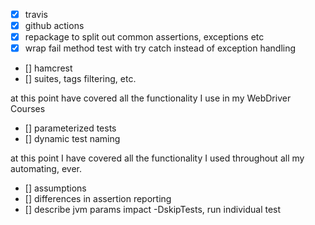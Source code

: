 - [x] travis
- [x] github actions
- [x] repackage to split out common assertions, exceptions etc
- [x] wrap fail method test with try catch instead of exception handling
- [] hamcrest
- [] suites, tags filtering, etc.

at this point have covered all the functionality I use in my WebDriver Courses

- [] parameterized tests
- [] dynamic test naming

at this point I have covered all the functionality I used throughout all my automating, ever.

- [] assumptions
- [] differences in assertion reporting
- [] describe jvm params impact -DskipTests, run individual test

